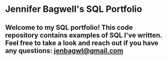 # Jennifer Bagwell's SQL Portfolio

## Welcome to my SQL portfolio! This code repository contains examples of SQL I've written. Feel free to take a look and reach out if you have any questions: jenbagwl@gmail.com
